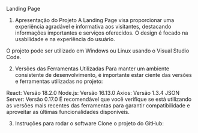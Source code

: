 Landing Page
1. Apresentação do Projeto
A Landing Page visa proporcionar uma experiência agradável e informativa aos visitantes, destacando informações importantes e serviços oferecidos. O design é focado na usabilidade e na experiência do usuário.

O projeto pode ser utilizado em Windows ou Linux usando o Visual Studio Code.

2. Versões das Ferramentas Utilizadas
Para manter um ambiente consistente de desenvolvimento, é importante estar ciente das versões e ferramentas utilizadas no projeto:

React: Versão 18.2.0
Node.js: Versão 16.13.0
Axios: Versão 1.3.4
JSON Server: Versão 0.17.0
É recomendável que você verifique se está utilizando as versões mais recentes das ferramentas para garantir compatibilidade e aproveitar as últimas funcionalidades disponíveis.

3. Instruções para rodar o software
Clone o projeto do GitHub:
